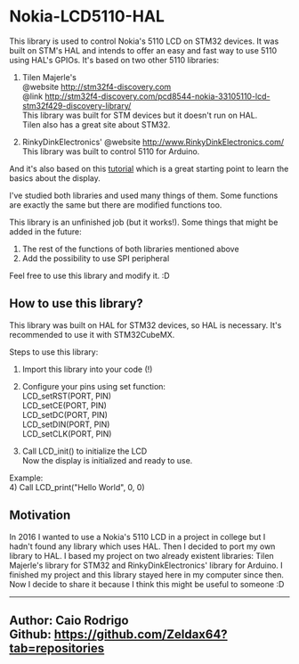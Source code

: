 # Nokia-LCD5110-HAL


This library is used to control Nokia's 5110 LCD on STM32 devices.
It was built on STM's HAL and intends to offer an easy and fast way to use 5110 using HAL's GPIOs.
It's based on two other 5110 libraries:
  1) Tilen Majerle's  
     @website	http://stm32f4-discovery.com  
 	   @link	http://stm32f4-discovery.com/pcd8544-nokia-33105110-lcd-stm32f429-discovery-library/  
  	 This library was built for STM devices but it doesn't run on HAL.  
  	 Tilen also has a great site about STM32.
 
  2) RinkyDinkElectronics'
  	 @website http://www.RinkyDinkElectronics.com/
  	 This library was built to control 5110 for Arduino.  
     
And it's also based on this [tutorial](https://www.youtube.com/watch?v=RAlZ1DHw03g) which is a great starting point to learn the basics about the display.
   
I've studied both libraries and used many things of them. Some functions are exactly the same but there are modified functions too.
  
This library is an unfinished job (but it works!). Some things that might be added in the future:
  1) The rest of the functions of both libraries mentioned above  
  2) Add the possibility to use SPI peripheral
 
 Feel free to use this library and modify it. :D
 
## How to use this library?  
This library was built on HAL for STM32 devices, so HAL is necessary. It's recommended to use it
with STM32CubeMX.
 
Steps to use this library:  
  1) Import this library into your code (!)  
  2) Configure your pins using set function:  
  LCD_setRST(PORT, PIN)  
  LCD_setCE(PORT, PIN)  
  LCD_setDC(PORT, PIN)  
  LCD_setDIN(PORT, PIN)  
  LCD_setCLK(PORT, PIN)  
  
  3) Call LCD_init() to initialize the LCD  
  Now the display is initialized and ready to use.  
 
  Example:  
  4) Call LCD_print("Hello World", 0, 0)  

## Motivation
In 2016 I wanted to use a Nokia's 5110 LCD in a project in college but I hadn't found any library which uses HAL. Then I decided to port my own library to HAL. I based my project on two already existent libraries: Tilen Majerle's library for STM32 and RinkyDinkElectronics' library for Arduino. I finished my project and this library stayed here in my computer since then.  
Now I decide to share it because I think this might be useful to someone :D  

--------------------
Author: Caio Rodrigo  
Github: https://github.com/Zeldax64?tab=repositories
--------------------
 
